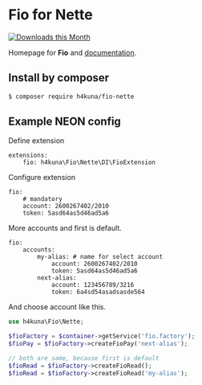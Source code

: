 # Fio for Nette

[![Downloads this Month](https://img.shields.io/packagist/dm/h4kuna/fio-nette.svg)](https://packagist.org/packages/h4kuna/fio-nette)

Homepage for **Fio** and [documentation](//github.com/h4kuna/fio).

## Install by composer

```sh
$ composer require h4kuna/fio-nette
```

Example NEON config
-------------------
Define extension
```neon
extensions:
	fio: h4kuna\Fio\Nette\DI\FioExtension
```

Configure extension
```neon
fio:
	# mandatory
	account: 2600267402/2010
	token: 5asd64as5d46ad5a6
```

More accounts and first is default.
```neon
fio:
	accounts:
		my-alias: # name for select account
			account: 2600267402/2010
			token: 5asd64as5d46ad5a6
		next-alias:
			account: 123456789/3216
			token: 6a4sd54asadsasde564
```

And choose account like this.
```php
use h4kuna\Fio\Nette;

$fioFactory = $container->getService('fio.factory');
$fioPay = $fioFactory->createFioPay('next-alias');

// both are same, because first is default
$fioRead = $fioFactory->createFioRead();
$fioRead = $fioFactory->createFioRead('my-alias');
```
